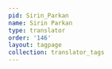 ```yaml
---
pid: Sirin_Parkan
name: Sirin Parkan
type: translator
order: '146'
layout: tagpage
collection: translator_tags
---
```

